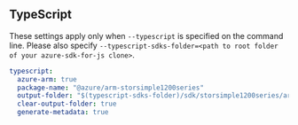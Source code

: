 ## TypeScript

These settings apply only when `--typescript` is specified on the command line.
Please also specify `--typescript-sdks-folder=<path to root folder of your azure-sdk-for-js clone>`.

``` yaml $(typescript)
typescript:
  azure-arm: true
  package-name: "@azure/arm-storsimple1200series"
  output-folder: "$(typescript-sdks-folder)/sdk/storsimple1200series/arm-storsimple1200series"
  clear-output-folder: true
  generate-metadata: true
```
